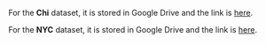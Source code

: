 For the **Chi** dataset, it is stored in Google Drive and the link is [here](https://drive.google.com/drive/folders/1B420_Cq2gCvbJ6tcmASmaRnkiJtkDQRs?usp=sharing).

For the **NYC** dataset, it is stored in Google Drive and the link is [here](https://drive.google.com/drive/folders/1Fxom9Jf1_pZiUV2dpDvl5I01FsJBufJS?usp=sharing).
